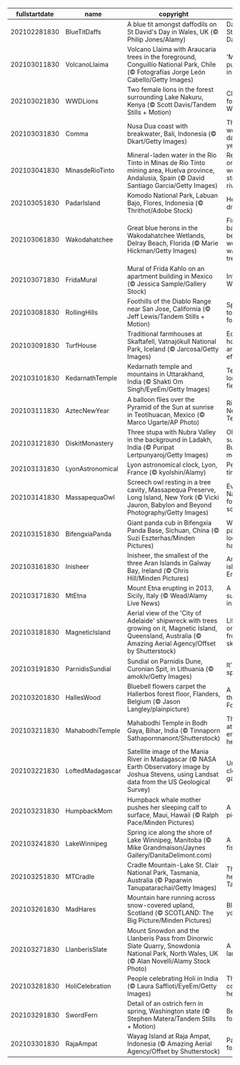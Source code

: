 |fullstartdate|name|copyright|title|image|
|--|--|--|--|--|
202102281830|BlueTitDaffs|A blue tit amongst daffodils on St David's Day in Wales, UK (© Philip Jones/Alamy)|Daffodils on St David’s Day|![](/en-IN/2021/03/202102281830BlueTitDaffs.jpg)|
202103011830|VolcanoLlaima|Volcano Llaima with Araucaria trees in the foreground, Conguillío National Park, Chile (© Fotografías Jorge León Cabello/Getty Images)|'Monkey puzzle' trees in Chile|![](/en-IN/2021/03/202103011830VolcanoLlaima.jpg)|
202103021830|WWDLions|Two female lions in the forest surrounding Lake Nakuru, Kenya (© Scott Davis/Tandem Stills + Motion)|Climb a tree for World Wildlife Day|![](/en-IN/2021/03/202103021830WWDLions.jpg)|
202103031830|Comma|Nusa Dua coast with breakwater, Bali, Indonesia (© Dkart/Getty Images)|The most wonderful day of the year. Period.|![](/en-IN/2021/03/202103031830Comma.jpg)|
202103041830|MinasdeRioTinto|Mineral-laden water in the Rio Tinto in Minas de Rio Tinto mining area, Huelva province, Andalusia, Spain (© David Santiago Garcia/Getty Images)|Reflecting on one of the world’s strangest rivers|![](/en-IN/2021/03/202103041830MinasdeRioTinto.jpg)|
202103051830|PadarIsland|Komodo National Park, Labuan Bajo, Flores, Indonesia (© Thrithot/Adobe Stock)|Here there be dragons|![](/en-IN/2021/03/202103051830PadarIsland.jpg)|
202103061830|Wakodahatchee|Great blue herons in the Wakodahatchee Wetlands, Delray Beach, Florida (© Marie Hickman/Getty Images)|Finding a balance between wetlands and water treatment|![](/en-IN/2021/03/202103061830Wakodahatchee.jpg)|
202103071830|FridaMural|Mural of Frida Kahlo on an apartment building in Mexico (© Jessica Sample/Gallery Stock)|International Women’s Day|![](/en-IN/2021/03/202103071830FridaMural.jpg)|
202103081830|RollingHills|Foothills of the Diablo Range near San Jose, California (© Jeff Lewis/Tandem Stills + Motion)|Spring comes to the Diablo foothills|![](/en-IN/2021/03/202103081830RollingHills.jpg)|
202103091830|TurfHouse|Traditional farmhouses at Skaftafell, Vatnajökull National Park, Iceland (© Jarcosa/Getty Images)|Eco-friendly houses that are super-efficient|![](/en-IN/2021/03/202103091830TurfHouse.jpg)|
202103101830|KedarnathTemple|Kedarnath temple and mountains in Uttarakhand, India (© Shakti Om Singh/EyeEm/Getty Images)|Temple of the lord of the field|![](/en-IN/2021/03/202103101830KedarnathTemple.jpg)|
202103111830|AztecNewYear|A balloon flies over the Pyramid of the Sun at sunrise in Teotihuacan, Mexico (© Marco Ugarte/AP Photo)|Ringing in the New Year at Teotihuacan|![](/en-IN/2021/03/202103111830AztecNewYear.jpg)|
202103121830|DiskitMonastery|Three stupa with Nubra Valley in the background in Ladakh, India (© Puripat Lertpunyaroj/Getty Images)|Oldest surviving Buddhist monastery|![](/en-IN/2021/03/202103121830DiskitMonastery.jpg)|
202103131830|LyonAstronomical|Lyon astronomical clock, Lyon, France (© kyolshin/Alamy)|Perfect timing!|![](/en-IN/2021/03/202103131830LyonAstronomical.jpg)|
202103141830|MassapequaOwl|Screech owl resting in a tree cavity, Massapequa Preserve, Long Island, New York (© Vicki Jauron, Babylon and Beyond Photography/Getty Images)|Every day is Napping Day for this screech owl|![](/en-IN/2021/03/202103141830MassapequaOwl.jpg)|
202103151830|BifengxiaPanda|Giant panda cub in Bifengxia Panda Base, Sichuan, China (© Suzi Eszterhas/Minden Pictures)|Why does this panda cub look so happy?|![](/en-IN/2021/03/202103151830BifengxiaPanda.jpg)|
202103161830|Inisheer|Inisheer, the smallest of the three Aran Islands in Galway Bay, Ireland (© Chris Hill/Minden Pictures)|An emerald isle of the Emerald Isle|![](/en-IN/2021/03/202103161830Inisheer.jpg)|
202103171830|MtEtna|Mount Etna erupting in 2013, Sicily, Italy (© Wead/Alamy Live News)|A sizzling summit hides in the clouds|![](/en-IN/2021/03/202103171830MtEtna.jpg)|
202103181830|MagneticIsland|Aerial view of the 'City of Adelaide' shipwreck with trees growing on it, Magnetic Island, Queensland, Australia (© Amazing Aerial Agency/Offset by Shutterstock)|Life carries on, rising from a ship’s skeleton|![](/en-IN/2021/03/202103181830MagneticIsland.jpg)|
202103191830|ParnidisSundial|Sundial on Parnidis Dune, Curonian Spit, in Lithuania (© amoklv/Getty Images)|It's time for spring|![](/en-IN/2021/03/202103191830ParnidisSundial.jpg)|
202103201830|HallesWood|Bluebell flowers carpet the Hallerbos forest floor, Flanders, Belgium (© Jason Langley/plainpicture)|A glimpse of the 'Blue Forest'|![](/en-IN/2021/03/202103201830HallesWood.jpg)|
202103211830|MahabodhiTemple|Mahabodhi Temple in Bodh Gaya, Bihar, India (© Tinnaporn Sathapornnanont/Shutterstock)|The Buddha attained enlightenment here!|![](/en-IN/2021/03/202103211830MahabodhiTemple.jpg)|
202103221830|LoftedMadagascar|Satellite image of the Mania River in Madagascar (© NASA Earth Observatory image by Joshua Stevens, using Landsat data from the US Geological Survey)|Uncommon clouds are gathering|![](/en-IN/2021/03/202103221830LoftedMadagascar.jpg)|
202103231830|HumpbackMom|Humpback whale mother pushes her sleeping calf to surface, Maui, Hawaii (© Ralph Pace/Minden Pictures)|A whale of a picture|![](/en-IN/2021/03/202103231830HumpbackMom.jpg)|
202103241830|LakeWinnipeg|Spring ice along the shore of Lake Winnipeg, Manitoba (© Mike Grandmaison/Jaynes Gallery/DanitaDelimont.com)|A hub for fishing|![](/en-IN/2021/03/202103241830LakeWinnipeg.jpg)|
202103251830|MTCradle|Cradle Mountain-Lake St. Clair National Park, Tasmania, Australia (© Paparwin Tanupatarachai/Getty Images)|The wild heart of Tasmania|![](/en-IN/2021/03/202103251830MTCradle.jpg)|
202103261830|MadHares|Mountain hare running across snow-covered upland, Scotland (© SCOTLAND: The Big Picture/Minden Pictures)|Blink, and you'll miss it|![](/en-IN/2021/03/202103261830MadHares.jpg)|
202103271830|LlanberisSlate|Mount Snowdon and the Llanberis Pass from Dinorwic Slate Quarry, Snowdonia National Park, North Wales, UK (© Alan Novelli/Alamy Stock Photo)|A chiselled landscape|![](/en-IN/2021/03/202103271830LlanberisSlate.jpg)|
202103281830|HoliCelebration|People celebrating Holi in India (© Laura Saffioti/EyeEm/Getty Images)|The festival of colours is here!|![](/en-IN/2021/03/202103281830HoliCelebration.jpg)|
202103291830|SwordFern|Detail of an ostrich fern in spring, Washington state (© Stephen Matera/Tandem Stills + Motion)|Best fronds forever|![](/en-IN/2021/03/202103291830SwordFern.jpg)|
202103301830|RajaAmpat|Wayag Island at Raja Ampat, Indonesia (© Amazing Aerial Agency/Offset by Shutterstock)|Paradise, found|![](/en-IN/2021/03/202103301830RajaAmpat.jpg)|
